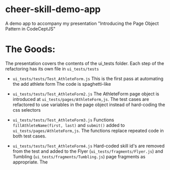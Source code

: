 # cheer-skill-demo-app
A demo app to accompany my presentation "Introducing the Page Object Pattern in CodeCeptJS"

# The Goods:
The presentation covers the contents of the ui_tests folder. Each step of the refactoring has its own file in `ui_tests/tests`
* `ui_tests/tests/Test_AthleteForm.js`
This is the first pass at automating the add athlete form The code is spaghetti-like
  
* `ui_tests/tests/Test_AthleteForm2.js` The AthleteForm page object is introduced at `ui_tests/pages/AthleteForm,js`. The test cases are refactored to use variables in the page object instead of hard-coding the css selectors
  
* `ui_tests/tests/Test_AthleteForm3.js` Functions `fillAthleteName(first, last)` and `submit()` added to `ui_tests/pages/AthleteForm,js`. The functions replace repeated code in both test cases.

* `ui_tests/tests/Test_AthleteForm4.js` Hard-coded skill id's are removed from the test and added to the Flyer (`ui_tests/fragments/Flyer.js`) and Tumbling (`ui_tests/fragments/Tumbling.js`) page fragments as appropriate. The 
